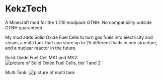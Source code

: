 # KekzTech
A Minecraft mod for the 1.7.10 modpack GTNH.
No compatibility outside GTNH guaranteed.

My mod adds Solid Oxide Fuel Cells to turn gas fuels into electricity and steam, a multi tank that can store up to 25 different fluids in one structure, and a nuclear reactor in the future.

Solid Oxide Fuel Cell MK1 and MK2:
![picture of Solid Oxied Fuel Cells, tier 1 and 2](https://github.com/kekzdealer/KekzTech/screenshots/SOFC_Display.jpeg)

Multi Tank:
![picture of multi tank](https://github.com/kekzdealer/KekzTech/screenshots/TFFT_Display.jpeg)
